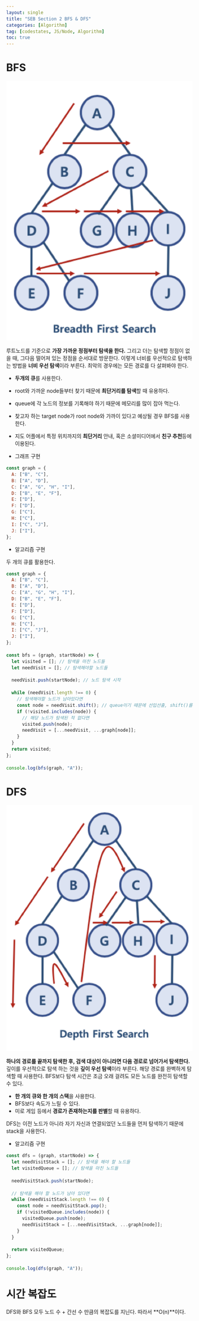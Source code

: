 ```yaml
---
layout: single
title: "SEB Section 2 BFS & DFS"
categories: [Algorithm]
tag: [codestates, JS/Node, Algorithm]
toc: true
---
```


# BFS

<img src="/assets/images/BFS.png">

루트노드를 기준으로 **가장 가까운 정점부터 탐색을 한다.** 그리고 더는 탐색할 정점이 없을 때, 그다음 떨어져 있는 정점을 순서대로 방문한다. 이렇게 너비를 우선적으로 탐색하는 방법을 **너비 우선 탐색**이라 부른다. 최악의 경우에는 모든 경로를 다 살펴봐야 한다.

- **두개의 큐**를 사용한다.
- root와 가까운 node들부터 찾기 때문에 **최단거리를 탐색**할 때 유용하다.
- queue에 각 노드의 정보를 기록해야 하기 때문에 메모리를 많이 잡아 먹는다.
- 찾고자 하는 target node가 root node와 가까이 있다고 예상될 경우 BFS를 사용한다.
- 지도 어플에서 특정 위치까지의 **최단거리** 안내, 혹은 소셜미디어에서 **친구 추천**등에
  이용된다.

- 그래프 구현

```js
const graph = {
  A: ["B", "C"],
  B: ["A", "D"],
  C: ["A", "G", "H", "I"],
  D: ["B", "E", "F"],
  E: ["D"],
  F: ["D"],
  G: ["C"],
  H: ["C"],
  I: ["C", "J"],
  J: ["I"],
};
```

- 알고리즘 구현

두 개의 큐를 활용한다.

```js
const graph = {
  A: ["B", "C"],
  B: ["A", "D"],
  C: ["A", "G", "H", "I"],
  D: ["B", "E", "F"],
  E: ["D"],
  F: ["D"],
  G: ["C"],
  H: ["C"],
  I: ["C", "J"],
  J: ["I"],
};

const bfs = (graph, startNode) => {
  let visited = []; // 탐색을 마친 노드들
  let needVisit = []; // 탐색해야할 노드들

  needVisit.push(startNode); // 노드 탐색 시작

  while (needVisit.length !== 0) {
    // 탐색해야할 노드가 남아있다면
    const node = needVisit.shift(); // queue이기 때문에 선입선출, shift()를 사용한다.
    if (!visited.includes(node)) {
      // 해당 노드가 탐색된 적 없다면
      visited.push(node);
      needVisit = [...needVisit, ...graph[node]];
    }
  }
  return visited;
};

console.log(bfs(graph, "A"));
```

# DFS

<img src="/assets/images/DFS.png">

**하나의 경로를 끝까지 탐색한 후, 검색 대상이 아니라면 다음 경로로 넘어가서 탐색한다.** 깊이를 우선적으로 탐색 하는 것을 **깊이 우선 탐색**이라 부른다. 해당 경로를 완벽하게 탐색할 때 사용한다. BFS보다 탐색 시간은 조금 오래 걸려도 모든 노드를 완전히 탐색할 수 있다.

- **한 개의 큐와 한 개의 스택**을 사용한다.
- BFS보다 속도가 느릴 수 있다.
- 미로 게임 등에서 **경로가 존재하는지를 판별**할 때 유용하다.

DFS는 이전 노드가 아니라 자기 자신과 연결되었던 노드들을 먼저 탐색하기 때문에 stack을 사용한다.

- 알고리즘 구현

```js
const dfs = (graph, startNode) => {
  let needVisitStack = []; // 탐색을 해야 할 노드들
  let visitedQueue = []; // 탐색을 마친 노드들

  needVisitStack.push(startNode);

  // 탐색을 해야 할 노드가 남아 있다면
  while (needVisitStack.length !== 0) {
    const node = needVisitStack.pop();
    if (!visitedQueue.includes(node)) {
      visitedQueue.push(node);
      needVisitStack = [...needVisitStack, ...graph[node]];
    }
  }

  return visitedQueue;
};

console.log(dfs(graph, "A"));
```

# 시간 복잡도

DFS와 BFS 모두 노드 수 + 간선 수 만큼의 복잡도를 지닌다. 따라서 **O(n)**이다.
